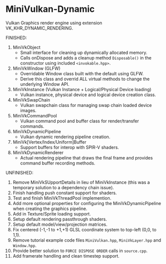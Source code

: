 # MiniVulkan-Dynamic
Vulkan Graphics render engine using extension VK_KHR_DYNAMIC_RENDERING.


FINISHED:
1. MiniVkObject
    * Small interface for cleaning up dynamically allocated memory.
    * Calls onDispose and adds a cleanup method `Disposable()` in the constructor using included `<invokable.hpp>`.
2. MiniVkWindow (GLFW)
    * Overridable Window class built with the default using GLFW.
    * Derive this class and overrid ALL virtual methods to change the underlying Window API.
3. MiniVkInstance (Vulkan Instance + Logical/Physical Device loading)
    * Vulkan instance, physical device and logical device creation class.
4. MiniVkSwapChain
    * Vulkan swapchain class for managing swap chain loaded device images.
5. MiniVkCommandPool
    * Vulkan command pool and buffer class for render/transfer commands.
6. MiniVkDynamicPipeline
    * Vulkan dynamic rendering pipeline creation.
7. MiniVk[Vertex/Index/Uniform]Buffer
    * Support buffers for interop with SPIR-V shaders.
8. MiniVkDynamicRenderer
    * Actual rendering pipeline that draws the final frame and provides command buffer recording methods.

UNFINISHED:
1. Remove MiniVkSUpportDetails in lieu of MiniVkInstance (this was a temporary solution to a dependency chain issue).
2. Finish handling push constant support for shaders.
3. Test and finish MiniVkThreadPool implemention.
4. Add more optional properties for configuring the MiniVkDynamicPipeline when creating the graphics pipeline.
5. Add in Texture/Sprite loading support.
6. Setup default rendering passthrough shaders.
7. Setup default model/view/projection matrices.
8. Fix centered (-1,-1 to +1,+1) GLSL coordinate system to top-left (0,0, to 1,1).
9. Remove tutorial example code files `MiniVulkan.hpp`, `MiniVkLayer.hpp` and `Window.hpp`.
10. Provide better solution to `FORCE DISPOSE ORDER` calls in `source.cpp`.
11. Add framerate handling and clean timestep support.
